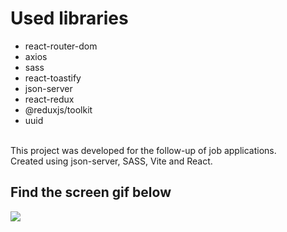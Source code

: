 # Used libraries
- react-router-dom
- axios
- sass
- react-toastify
- json-server
- react-redux
- @reduxjs/toolkit
- uuid
<br/>
This project was developed for the follow-up of job applications.
<br/>
Created using json-server, SASS, Vite and React.
<br/>
<h2> Find the screen gif below </h2> 

![](/public/JobTracker.gif)
